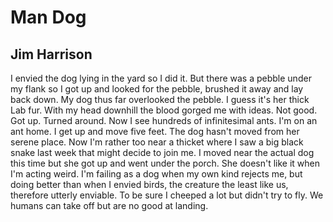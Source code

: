 # Man Dog
## Jim Harrison
I envied the dog lying in the yard
so I did it. But there was a pebble
under my flank so I got up and looked
for the pebble, brushed it away
and lay back down. My dog thus far
overlooked the pebble. I guess it's her thick
Lab fur. With my head downhill the blood gorged
me with ideas. Not good. Got up. Turned around. Now I
see hundreds of infinitesimal ants. I'm on an
ant home. I get up and move five feet.
The dog hasn't moved from her serene place.
Now I'm rather too near a thicket where
I saw a big black snake last week that might decide
to join me. I moved near the actual dog this time
but she got up and went under the porch. She doesn't like
it when I'm acting weird. I'm failing as a dog
when my own kind rejects me, but doing better
than when I envied birds, the creature the least
like us, therefore utterly enviable. To be sure
I cheeped a lot but didn't try to fly.
We humans can take off but are no good at landing.